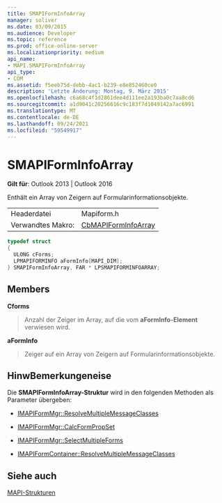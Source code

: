 ```yaml
---
title: SMAPIFormInfoArray
manager: soliver
ms.date: 03/09/2015
ms.audience: Developer
ms.topic: reference
ms.prod: office-online-server
ms.localizationpriority: medium
api_name:
- MAPI.SMAPIFormInfoArray
api_type:
- COM
ms.assetid: f5eeb75d-debb-4ac1-b239-e8e852460ce0
description: 'Letzte Änderung: Montag, 9. März 2015'
ms.openlocfilehash: c6a68c4f1d2861dee4d111ee2a193ba0c7aa8cd6
ms.sourcegitcommit: a1d9041c20256616c9c183f7d1049142a7ac6991
ms.translationtype: MT
ms.contentlocale: de-DE
ms.lasthandoff: 09/24/2021
ms.locfileid: "59549917"
---
```

# <a name="smapiforminfoarray"></a>SMAPIFormInfoArray

  
  
**Gilt für**: Outlook 2013 | Outlook 2016 
  
Enthält ein Array von Zeigern auf Formularinformationsobjekte. 
  
|||
|:-----|:-----|
|Headerdatei  <br/> |Mapiform.h  <br/> |
|Verwandtes Makro:  <br/> |[CbMAPIFormInfoArray](cbmapiforminfoarray.md) <br/> |
   
```cpp
typedef struct
{
  ULONG cForms;
  LPMAPIFORMINFO aFormInfo[MAPI_DIM];
} SMAPIFormInfoArray, FAR * LPSMAPIFORMINFOARRAY;

```

## <a name="members"></a>Members

 **Cforms**
  
> Anzahl der Zeiger im Array, auf die vom **aFormInfo-Element** verwiesen wird. 
    
 **aFormInfo**
  
> Zeiger auf ein Array von Zeigern auf Formularinformationsobjekte.
    
## <a name="remarks"></a>HinwBemerkungeneise

Die **SMAPIFormInfoArray-Struktur** wird in den folgenden Methoden als Parameter übergeben: 
  
- [IMAPIFormMgr::ResolveMultipleMessageClasses](imapiformmgr-resolvemultiplemessageclasses.md)
    
- [IMAPIFormMgr::CalcFormPropSet](imapiformmgr-calcformpropset.md)
    
- [IMAPIFormMgr::SelectMultipleForms](imapiformmgr-selectmultipleforms.md)
    
- [IMAPIFormContainer::ResolveMultipleMessageClasses](imapiformcontainer-resolvemultiplemessageclasses.md)
    
## <a name="see-also"></a>Siehe auch



[MAPI-Strukturen](mapi-structures.md)

